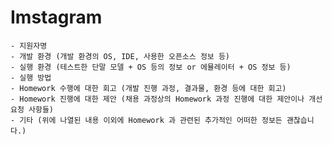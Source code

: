 # Imstagram

    - 지원자명
    - 개발 환경 (개발 환경의 OS, IDE, 사용한 오픈소스 정보 등)
    - 실행 환경 (테스트한 단말 모델 + OS 등의 정보 or 에뮬레이터 + OS 정보 등)
    - 실행 방법
    - Homework 수행에 대한 회고 (개발 진행 과정, 결과물, 환경 등에 대한 회고)
    - Homework 진행에 대한 제안 (채용 과정상의 Homework 과정 진행에 대한 제안이나 개선 요청 사항들)
    - 기타 (위에 나열된 내용 이외에 Homework 과 관련된 추가적인 어떠한 정보든 괜찮습니다.)



